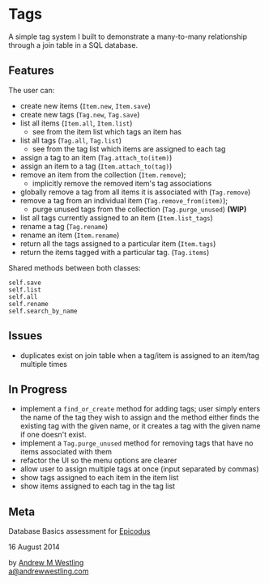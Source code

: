 # Tags

A simple tag system I built to demonstrate a many-to-many relationship through a join table in a SQL database.

## Features

The user can:

* create new items (`Item.new`, `Item.save`)
* create new tags (`Tag.new`, `Tag.save`)
* list all items (`Item.all`, `Item.list`)
  * see from the item list which tags an item has
* list all tags (`Tag.all`, `Tag.list`)
  * see from the tag list which items are assigned to each tag
* assign a tag to an item (`Tag.attach_to(item)`)
* assign an item to a tag (`Item.attach_to(tag)`)
* remove an item from the collection (`Item.remove`);
  * implicitly remove the removed item's tag associations
* globally remove a tag from all items it is associated with (`Tag.remove`)
* remove a tag from an individual item (`Tag.remove_from(item)`);
  * purge unused tags from the collection (`Tag.purge_unused`) **(WIP)**
* list all tags currently assigned to an item (`Item.list_tags`) 
* rename a tag (`Tag.rename`)
* rename an item (`Item.rename`)
* return all the tags assigned to a particular item (`Item.tags`) 
* return the items tagged with a particular tag. (`Tag.items`) 

Shared methods between both classes:

`self.save`  
`self.list`  
`self.all`  
`self.rename`  
`self.search_by_name`  


## Issues

* duplicates exist on join table when a tag/item is assigned to an item/tag multiple times

## In Progress

* implement a `find_or_create` method for adding tags; user simply enters the name of the tag they wish to assign and the method either finds the existing tag with the given name, or it creates a tag with the given name if one doesn't exist.
* implement a `Tag.purge_unused` method for removing tags that have no items associated with them
* refactor the UI so the menu options are clearer
* allow user to assign multiple tags at once (input separated by commas)
* show tags assigned to each item in the item list
* show items assigned to each tag in the tag list

## Meta

Database Basics assessment for [Epicodus](http://epicodus.com)

16 August 2014

by [Andrew M Westling](http://andrewwestling.com)  
a@andrewwestling.com
